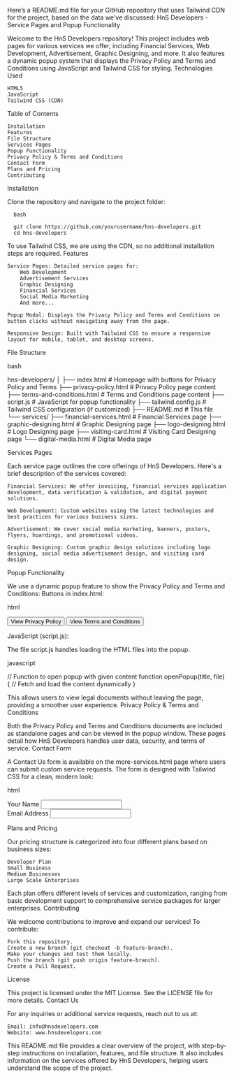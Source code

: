 Here’s a README.md file for your GitHub repository that uses Tailwind CDN for the project, based on the data we've discussed:
HnS Developers - Service Pages and Popup Functionality

Welcome to the HnS Developers repository! This project includes web pages for various services we offer, including Financial Services, Web Development, Advertisement, Graphic Designing, and more. It also features a dynamic popup system that displays the Privacy Policy and Terms and Conditions using JavaScript and Tailwind CSS for styling.
Technologies Used

    HTML5
    JavaScript
    Tailwind CSS (CDN)

Table of Contents

    Installation
    Features
    File Structure
    Services Pages
    Popup Functionality
    Privacy Policy & Terms and Conditions
    Contact Form
    Plans and Pricing
    Contributing

Installation

Clone the repository and navigate to the project folder:

      bash

      git clone https://github.com/yourusername/hns-developers.git
      cd hns-developers

To use Tailwind CSS, we are using the CDN, so no additional installation steps are required.
Features

    Service Pages: Detailed service pages for:
        Web Development
        Advertisement Services
        Graphic Designing
        Financial Services
        Social Media Marketing
        And more...

    Popup Modal: Displays the Privacy Policy and Terms and Conditions on button clicks without navigating away from the page.

    Responsive Design: Built with Tailwind CSS to ensure a responsive layout for mobile, tablet, and desktop screens.

File Structure

bash

hns-developers/
│
├── index.html                  # Homepage with buttons for Privacy Policy and Terms
├── privacy-policy.html          # Privacy Policy page content
├── terms-and-conditions.html    # Terms and Conditions page content
├── script.js                    # JavaScript for popup functionality
├── tailwind.config.js           # Tailwind CSS configuration (if customized)
├── README.md                    # This file
└── services/
    ├── financial-services.html  # Financial Services page
    ├── graphic-designing.html   # Graphic Designing page
    ├── logo-designing.html      # Logo Designing page
    ├── visiting-card.html       # Visiting Card Designing page
    └── digital-media.html       # Digital Media page

Services Pages

Each service page outlines the core offerings of HnS Developers. Here's a brief description of the services covered:

    Financial Services: We offer invoicing, financial services application development, data verification & validation, and digital payment solutions.

    Web Development: Custom websites using the latest technologies and best practices for various business sizes.

    Advertisement: We cover social media marketing, banners, posters, flyers, hoardings, and promotional videos.

    Graphic Designing: Custom graphic design solutions including logo designing, social media advertisement design, and visiting card design.

Popup Functionality

We use a dynamic popup feature to show the Privacy Policy and Terms and Conditions:
Buttons in index.html:

html

<button id="privacyBtn">View Privacy Policy</button>
<button id="termsBtn">View Terms and Conditions</button>

JavaScript (script.js):

The file script.js handles loading the HTML files into the popup.

javascript

// Function to open popup with given content
function openPopup(title, file) {
    // Fetch and load the content dynamically
}

This allows users to view legal documents without leaving the page, providing a smoother user experience.
Privacy Policy & Terms and Conditions

Both the Privacy Policy and Terms and Conditions documents are included as standalone pages and can be viewed in the popup window. These pages detail how HnS Developers handles user data, security, and terms of service.
Contact Form

A Contact Us form is available on the more-services.html page where users can submit custom service requests. The form is designed with Tailwind CSS for a clean, modern look:

html

<form class="bg-white p-6 rounded-lg shadow-lg">
    <div>
        <label for="name">Your Name</label>
        <input type="text" id="name" class="border-gray-300 rounded mt-1 block w-full">
    </div>
    <div>
        <label for="email">Email Address</label>
        <input type="email" id="email" class="border-gray-300 rounded mt-1 block w-full">
    </div>
    <!-- More fields -->
</form>

Plans and Pricing

Our pricing structure is categorized into four different plans based on business sizes:

    Developer Plan
    Small Business
    Medium Businesses
    Large Scale Enterprises

Each plan offers different levels of services and customization, ranging from basic development support to comprehensive service packages for larger enterprises.
Contributing

We welcome contributions to improve and expand our services! To contribute:

    Fork this repository.
    Create a new branch (git checkout -b feature-branch).
    Make your changes and test them locally.
    Push the branch (git push origin feature-branch).
    Create a Pull Request.

License

This project is licensed under the MIT License. See the LICENSE file for more details.
Contact Us

For any inquiries or additional service requests, reach out to us at:

    Email: info@hnsdevelopers.com
    Website: www.hnsdevelopers.com

This README.md file provides a clear overview of the project, with step-by-step instructions on installation, features, and file structure. It also includes information on the services offered by HnS Developers, helping users understand the scope of the project.
